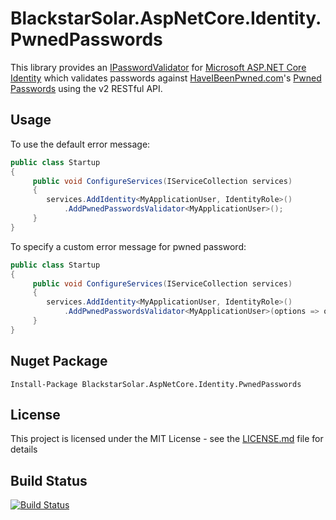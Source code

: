 # BlackstarSolar.AspNetCore.Identity.PwnedPasswords
This library provides an [IPasswordValidator<TUser>](https://docs.microsoft.com/en-gb/dotnet/api/Microsoft.AspNetCore.Identity.IPasswordValidator-1?view=aspnetcore-2.0) for [Microsoft ASP.NET Core Identity](https://github.com/aspnet/Identity) which validates passwords against [HaveIBeenPwned.com](https://haveibeenpwned.com/)'s [Pwned Passwords](https://haveibeenpwned.com/Passwords) using the v2 RESTful API.
## Usage
To use the default error message:
```c#
public class Startup
{
     public void ConfigureServices(IServiceCollection services)
     {
        services.AddIdentity<MyApplicationUser, IdentityRole>()
            .AddPwnedPasswordsValidator<MyApplicationUser>();
     }
}
```
To specify a custom error message for pwned password:
```c#
public class Startup
{
     public void ConfigureServices(IServiceCollection services)
     {
        services.AddIdentity<MyApplicationUser, IdentityRole>()
            .AddPwnedPasswordsValidator<MyApplicationUser>(options => options.ErrorMessage = "Custom error message");
     }
}
```
## Nuget Package
```
Install-Package BlackstarSolar.AspNetCore.Identity.PwnedPasswords  
```
## License
This project is licensed under the MIT License - see the [LICENSE.md](LICENSE.md) file for details
## Build Status
[![Build Status](https://www.myget.org/BuildSource/Badge/blackstarsolar-build?identifier=cac84494-a7e7-45c0-8d3a-f738d464d9c0)](https://www.myget.org/)
